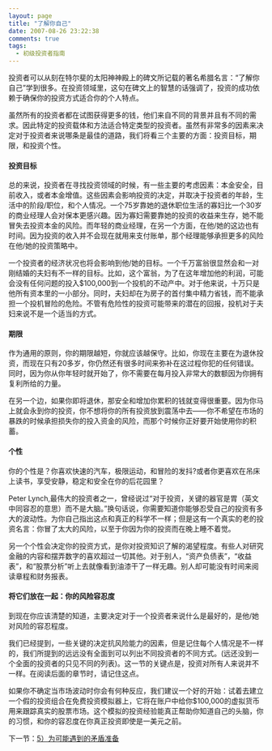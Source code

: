```yaml
---
layout: page
title: "了解你自己"
date: 2007-08-26 23:22:38
comments: true
tags:
  - 初级投资者指南
---
```

投资者可以从刻在特尔斐的太阳神神殿上的碑文所记载的著名希腊名言：“了解你自己”学到很多。在投资领域里，这句在碑文上的智慧的话强调了，投资的成功依赖于确保你的投资方式适合你的个人特点。

虽然所有的投资者都在试图获得更多的钱，他们来自不同的背景并且有不同的需求。因此特定的投资载体和方法适合特定类型的投资者。虽然有非常多的因素来决定对于投资者来说哪条是最佳的道路，我们将看三个主要的方面：投资目标，期限，和投资个性。

#### 投资目标

总的来说，投资者在寻找投资领域的时候，有一些主要的考虑因素：本金安全，目前收入，或者本金增值。这些因素会影响投资的决定，并取决于投资者的年龄，生活中的阶段/职位，和个人情况。一个75岁靠她的退休职位生活的寡妇比一个30岁的商业经理人会对保本更感兴趣。因为寡妇需要靠她的投资的收益来生存，她不能冒失去投资本金的风险。而年轻的商业经理，在另一个方面，在他/她的这边也有时间。因为投资的收入并不会现在就用来支付账单，那个经理能够承担更多的风险在他/她的投资策略中。

一个投资者的经济状况也将会影响到他/她的目标。一个千万富翁很显然会和一对刚结婚的夫妇有不一样的目标。比如，这个富翁，为了在这年增加他的利润，可能会没有任何问题的投入$100,000到一个投机的不动产中。对于他来说，十万只是他所有资本里的一小部分。同时，夫妇却在为房子的首付集中精力省钱，而不能承担一个投机冒险的危险。不管有危险性的投资可能带来的潜在的回报，投机对于夫妇来说不是一个适当的方式。

#### 期限

作为通用的原则，你的期限越短，你就应该越保守。比如，你现在主要在为退休投资，而现在只有20多岁，你仍然还有很多时间来弥补在这过程你犯的任何错误。同时，因为你从你年轻时就开始了，你不需要在每月投入非常大的数额因为你拥有复利所给的力量。

在另一个边，如果你即将退休，那安全和增加你累积的钱就变得很重要。因为你马上就会永到你的投资，你不想将你的所有投资放到震荡中去——你不希望在市场的暴跌的时候承担损失你的投入资金的风险，而那个时候你正好要开始使用你的积蓄。

#### 个性

你的个性是？你喜欢快速的汽车，极限运动，和冒险的发抖?或者你更喜欢在吊床上读书，享受安静，稳定和安全在你的后花园里？

Peter Lynch,最伟大的投资者之一，曾经说过“对于投资，关键的器官是胃（英文中同容忍的意思）而不是大脑。”换句话说，你需要知道你能够忍受自己的投资有多大的波动性。为你自己指出这点和真正的科学不一样；但是这有一个真实的老的投资名言：你冒了太大的风险，以至于你因为你的投资而在晚上睡不着觉。

另一个个性会决定你的投资方式，是你对投资知识了解的渴望程度。有些人对研究金融的内容和摆弄数字的喜欢超过一切其他。对于别人，“资产负债表”，“收益表”，和“股票分析”听上去就像看到油漆干了一样无趣。别人却可能没有时间来阅读章程和财务报表。

#### 将它们放在一起：你的风险容忍度

到现在你应该清楚的知道，主要决定对于一个投资者来说什么是最好的，是他/她对风险的容忍程度。

我们已经提到，一些关键的决定抗风险能力的因素，但是记住每个人情况是不一样的，我们所提到的远远没有全面到可以列出不同投资者的不同方式。(远还没到一个全面的投资者的只见不同的列表)。这一节的关键点是，投资对所有人来说并不一样。在阅读后面的章节时，请记住这点。

如果你不确定当市场波动时你会有何种反应，我们建议一个好的开始：试着去建立一个假的投资组合在免费投资模拟器上，它将在账户中给你$100,000的虚拟货币用来跟踪真实的股票市场。这个模拟的投资经验能真正帮助你知道自己的头脑，你的习惯，和你的容忍度在你真正投资即使是一美元之前。

下一节：[5）为可能遇到的矛盾准备](preparing-for-contradictions)
